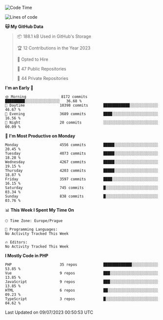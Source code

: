 <!--START_SECTION:waka-->
![Code Time](http://img.shields.io/badge/Code%20Time-1%2C583%20hrs%2058%20mins-blue)

![Lines of code](https://img.shields.io/badge/From%20Hello%20World%20I%27ve%20Written-7.2%20million%20lines%20of%20code-blue)

**🐱 My GitHub Data** 

> 📦 188.1 kB Used in GitHub's Storage 
 > 
> 🏆 12 Contributions in the Year 2023
 > 
> 💼 Opted to Hire
 > 
> 📜 47 Public Repositories 
 > 
> 🔑 44 Private Repositories 
 > 
**I'm an Early 🐤** 

```text
🌞 Morning                8172 commits        █████████░░░░░░░░░░░░░░░░   36.68 % 
🌆 Daytime                10398 commits       ████████████░░░░░░░░░░░░░   46.67 % 
🌃 Evening                3689 commits        ████░░░░░░░░░░░░░░░░░░░░░   16.56 % 
🌙 Night                  20 commits          ░░░░░░░░░░░░░░░░░░░░░░░░░   00.09 % 
```
📅 **I'm Most Productive on Monday** 

```text
Monday                   4556 commits        █████░░░░░░░░░░░░░░░░░░░░   20.45 % 
Tuesday                  4073 commits        █████░░░░░░░░░░░░░░░░░░░░   18.28 % 
Wednesday                4267 commits        █████░░░░░░░░░░░░░░░░░░░░   19.15 % 
Thursday                 4203 commits        █████░░░░░░░░░░░░░░░░░░░░   18.87 % 
Friday                   3597 commits        ████░░░░░░░░░░░░░░░░░░░░░   16.15 % 
Saturday                 745 commits         █░░░░░░░░░░░░░░░░░░░░░░░░   03.34 % 
Sunday                   838 commits         █░░░░░░░░░░░░░░░░░░░░░░░░   03.76 % 
```


📊 **This Week I Spent My Time On** 

```text
🕑︎ Time Zone: Europe/Prague

💬 Programming Languages: 
No Activity Tracked This Week

🔥 Editors: 
No Activity Tracked This Week
```

**I Mostly Code in PHP** 

```text
PHP                      35 repos            █████████████░░░░░░░░░░░░   53.85 % 
Vue                      9 repos             ███░░░░░░░░░░░░░░░░░░░░░░   13.85 % 
JavaScript               9 repos             ███░░░░░░░░░░░░░░░░░░░░░░   13.85 % 
HTML                     6 repos             ██░░░░░░░░░░░░░░░░░░░░░░░   09.23 % 
TypeScript               3 repos             █░░░░░░░░░░░░░░░░░░░░░░░░   04.62 % 
```




 Last Updated on 09/07/2023 00:50:53 UTC
<!--END_SECTION:waka-->
<!--
**AlexKratky/AlexKratky** is a ✨ _special_ ✨ repository because its `README.md` (this file) appears on your GitHub profile.

Here are some ideas to get you started:

- 🔭 I’m currently working on ...
- 🌱 I’m currently learning ...
- 👯 I’m looking to collaborate on ...
- 🤔 I’m looking for help with ...
- 💬 Ask me about ...
- 📫 How to reach me: ...
- 😄 Pronouns: ...
- ⚡ Fun fact: ...
-->
